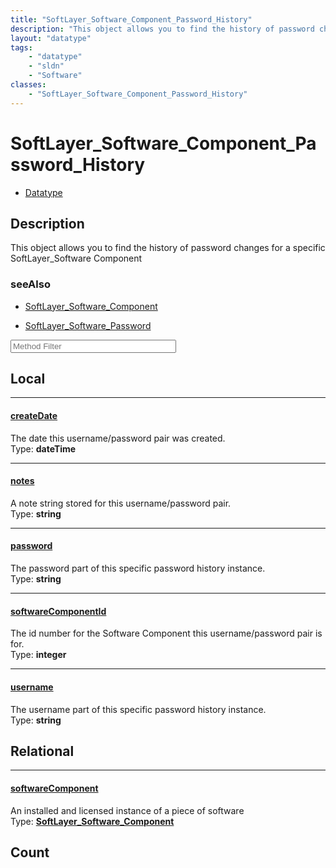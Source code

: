 ```yaml
---
title: "SoftLayer_Software_Component_Password_History"
description: "This object allows you to find the history of password changes for a specific SoftLayer_Software Component"
layout: "datatype"
tags:
    - "datatype"
    - "sldn"
    - "Software"
classes:
    - "SoftLayer_Software_Component_Password_History"
---
```


# SoftLayer_Software_Component_Password_History
<div id='service-datatype'>
    <ul id='sldn-reference-tabs'>
        <li id='datatype'> <a href='/reference/datatypes/SoftLayer_Software_Component_Password_History' >Datatype</a></li>
    </ul>
</div>

## Description 
This object allows you to find the history of password changes for a specific SoftLayer_Software Component 



### seeAlso

* [SoftLayer_Software_Component](/reference/services/SoftLayer_Software_Component )


* [SoftLayer_Software_Password](/reference/datatypes/SoftLayer_Software_Password )




<!-- Service Filer BEGIN -->
<div class="view-filters">
        <div class="clearfix">
            <div class="search-input-box">
                <input placeholder="Method Filter" onkeyup="titleSearch(inputId='prop-input', divId='properties', elementClass='prop-row')" 
                    type="text" id="prop-input" value="" size="30" maxlength="128" class="form-text">
            </div>
        </div>
</div>
<!-- Service Filer END -->

<div id="properties" class="content">
<div id="localProperties" class="prop-content" >

## Local
-----
[createDate]: #createdate
#### [createDate]
The date this username/password pair was created.  
<span class="type-label">Type: </span>**dateTime**

-----
[notes]: #notes
#### [notes]
A note string stored for this username/password pair.  
<span class="type-label">Type: </span>**string**

-----
[password]: #password
#### [password]
The password part of this specific password history instance.  
<span class="type-label">Type: </span>**string**

-----
[softwareComponentId]: #softwarecomponentid
#### [softwareComponentId]
The id number for the Software Component this username/password pair is for.  
<span class="type-label">Type: </span>**integer**

-----
[username]: #username
#### [username]
The username part of this specific password history instance.  
<span class="type-label">Type: </span>**string**

</div>
<!-- LOCAL PROPERTY END -->

<div id="relationalProperties"  class="prop-content" >

## Relational
-----
[softwareComponent]: #softwarecomponent
#### [softwareComponent]
An installed and licensed instance of a piece of software  
<span class="type-label">Type: </span>**<a href='/reference/datatypes/SoftLayer_Software_Component'>SoftLayer_Software_Component </a>**


## Count
</div>


